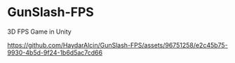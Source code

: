 # GunSlash-FPS
3D FPS Game in Unity

https://github.com/HaydarAlcin/GunSlash-FPS/assets/96751258/e2c45b75-9930-4b5d-9f24-1b6d5ac7cd66

